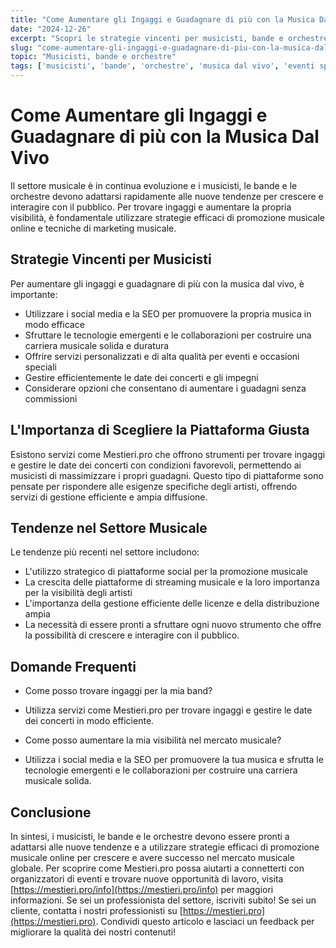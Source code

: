 ```yaml
---
title: "Come Aumentare gli Ingaggi e Guadagnare di più con la Musica Dal Vivo"
date: "2024-12-26"
excerpt: "Scopri le strategie vincenti per musicisti, bande e orchestre per trovare ingaggi e aumentare la propria visibilità nel mercato musicale globale."
slug: "come-aumentare-gli-ingaggi-e-guadagnare-di-piu-con-la-musica-dal-vivo"
topic: "Musicisti, bande e orchestre"
tags: ['musicisti', 'bande', 'orchestre', 'musica dal vivo', 'eventi speciali', 'piattaforme senza commissioni']
---
```

# Come Aumentare gli Ingaggi e Guadagnare di più con la Musica Dal Vivo

Il settore musicale è in continua evoluzione e i musicisti, le bande e le orchestre devono adattarsi rapidamente alle nuove tendenze per crescere e interagire con il pubblico. Per trovare ingaggi e aumentare la propria visibilità, è fondamentale utilizzare strategie efficaci di promozione musicale online e tecniche di marketing musicale.

## Strategie Vincenti per Musicisti

Per aumentare gli ingaggi e guadagnare di più con la musica dal vivo, è importante:

* Utilizzare i social media e la SEO per promuovere la propria musica in modo efficace
* Sfruttare le tecnologie emergenti e le collaborazioni per costruire una carriera musicale solida e duratura
* Offrire servizi personalizzati e di alta qualità per eventi e occasioni speciali
* Gestire efficientemente le date dei concerti e gli impegni
* Considerare opzioni che consentano di aumentare i guadagni senza commissioni

## L'Importanza di Scegliere la Piattaforma Giusta

Esistono servizi come Mestieri.pro che offrono strumenti per trovare ingaggi e gestire le date dei concerti con condizioni favorevoli, permettendo ai musicisti di massimizzare i propri guadagni. Questo tipo di piattaforme sono pensate per rispondere alle esigenze specifiche degli artisti, offrendo servizi di gestione efficiente e ampia diffusione.

## Tendenze nel Settore Musicale

Le tendenze più recenti nel settore includono:

* L'utilizzo strategico di piattaforme social per la promozione musicale
* La crescita delle piattaforme di streaming musicale e la loro importanza per la visibilità degli artisti
* L'importanza della gestione efficiente delle licenze e della distribuzione ampia
* La necessità di essere pronti a sfruttare ogni nuovo strumento che offre la possibilità di crescere e interagire con il pubblico.

## Domande Frequenti

* Come posso trovare ingaggi per la mia band?
 + Utilizza servizi come Mestieri.pro per trovare ingaggi e gestire le date dei concerti in modo efficiente.
* Come posso aumentare la mia visibilità nel mercato musicale?
 + Utilizza i social media e la SEO per promuovere la tua musica e sfrutta le tecnologie emergenti e le collaborazioni per costruire una carriera musicale solida.

## Conclusione

In sintesi, i musicisti, le bande e le orchestre devono essere pronti a adattarsi alle nuove tendenze e a utilizzare strategie efficaci di promozione musicale online per crescere e avere successo nel mercato musicale globale. Per scoprire come Mestieri.pro possa aiutarti a connetterti con organizzatori di eventi e trovare nuove opportunità di lavoro, visita [https://mestieri.pro/info](https://mestieri.pro/info) per maggiori informazioni. Se sei un professionista del settore, iscriviti subito! Se sei un cliente, contatta i nostri professionisti su [https://mestieri.pro](https://mestieri.pro). Condividi questo articolo e lasciaci un feedback per migliorare la qualità dei nostri contenuti!